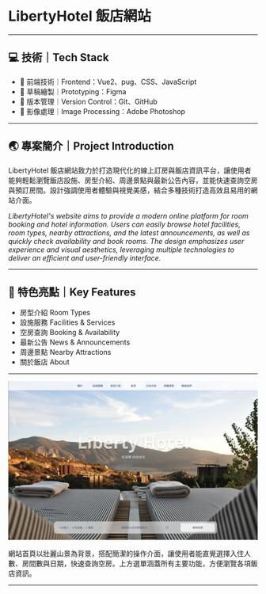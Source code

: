 # LibertyHotel 飯店網站

---

## 💻 技術｜Tech Stack

- 🎨 前端技術｜Frontend：Vue2、pug、CSS、JavaScript
- 📝 草稿繪製｜Prototyping：Figma
- 🔄 版本管理｜Version Control：Git、GitHub
- 🤖 影像處理｜Image Processing：Adobe Photoshop

---

## 🌏 專案簡介｜Project Introduction

LibertyHotel 飯店網站致力於打造現代化的線上訂房與飯店資訊平台，讓使用者能夠輕鬆瀏覽飯店設施、房型介紹、周邊景點與最新公告內容，並能快速查詢空房與預訂房間。設計強調使用者體驗與視覺美感，結合多種技術打造高效且易用的網站介面。

*LibertyHotel's website aims to provide a modern online platform for room booking and hotel information. Users can easily browse hotel facilities, room types, nearby attractions, and the latest announcements, as well as quickly check availability and book rooms. The design emphasizes user experience and visual aesthetics, leveraging multiple technologies to deliver an efficient and user-friendly interface.*

---

## 🚩 特色亮點｜Key Features

- 房型介紹 Room Types
- 設施服務 Facilities & Services
- 空房查詢 Booking & Availability
- 最新公告 News & Announcements
- 周邊景點 Nearby Attractions
- 關於飯店 About

---

![Liberty Hotel 主視覺](index.png)

網站首頁以壯麗山景為背景，搭配簡潔的操作介面，讓使用者能直覺選擇入住人數、房間數與日期，快速查詢空房。上方選單涵蓋所有主要功能，方便瀏覽各項飯店資訊。

---